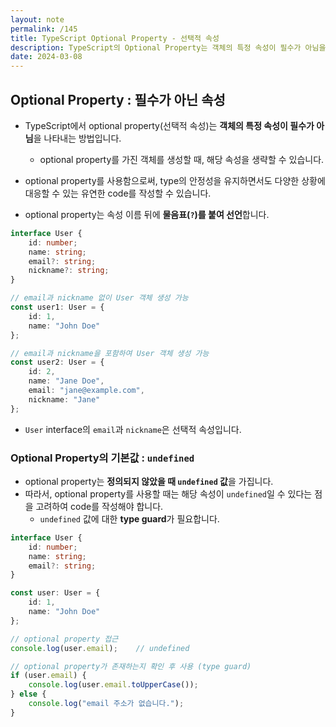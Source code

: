 ```yaml
---
layout: note
permalink: /145
title: TypeScript Optional Property - 선택적 속성
description: TypeScript의 Optional Property는 객체의 특정 속성이 필수가 아님을 나타내는 방법으로, 객체 생성 시 해당 속성을 생략할 수 있습니다. Optional Property를 사용하여 type의 안정성을 유지하면서도 다양한 상황에 대응할 수 있는 유연한 code를 작성할 수 있습니다.
date: 2024-03-08
---
```



## Optional Property : 필수가 아닌 속성

- TypeScript에서 optional property(선택적 속성)는 **객체의 특정 속성이 필수가 아님**을 나타내는 방법입니다.
    - optional property를 가진 객체를 생성할 때, 해당 속성을 생략할 수 있습니다.

- optional property를 사용함으로써, type의 안정성을 유지하면서도 다양한 상황에 대응할 수 있는 유연한 code를 작성할 수 있습니다.

- optional property는 속성 이름 뒤에 **물음표(`?`)를 붙여 선언**합니다.

```typescript
interface User {
    id: number;
    name: string;
    email?: string;
    nickname?: string;
}

// email과 nickname 없이 User 객체 생성 가능
const user1: User = {
    id: 1,
    name: "John Doe"
};

// email과 nickname을 포함하여 User 객체 생성 가능
const user2: User = {
    id: 2,
    name: "Jane Doe",
    email: "jane@example.com",
    nickname: "Jane"
};
```

- `User` interface의 `email`과 `nickname`은 선택적 속성입니다.


### Optional Property의 기본값 : `undefined`

- optional property는 **정의되지 않았을 때 `undefined` 값**을 가집니다.
- 따라서, optional property를 사용할 때는 해당 속성이 `undefined`일 수 있다는 점을 고려하여 code를 작성해야 합니다.
    - `undefined` 값에 대한 **type guard**가 필요합니다.

```typescript
interface User {
    id: number;
    name: string;
    email?: string;
}

const user: User = {
    id: 1,
    name: "John Doe"
};

// optional property 접근
console.log(user.email);    // undefined

// optional property가 존재하는지 확인 후 사용 (type guard)
if (user.email) {
    console.log(user.email.toUpperCase());
} else {
    console.log("email 주소가 없습니다.");
}
```
